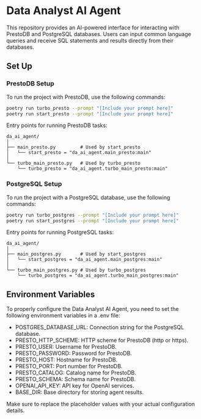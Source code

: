 # Data Analyst AI Agent

This repository provides an AI-powered interface for interacting with PrestoDB and PostgreSQL databases. Users can input common language queries and receive SQL statements and results directly from their databases.

## Set Up

### PrestoDB Setup

To run the project with PrestoDB, use the following commands:

```bash
poetry run turbo_presto --prompt "[Include your prompt here]"
poetry run start_presto --prompt "[Include your prompt here]"
```

Entry points for running PrestoDB tasks:

```tree
da_ai_agent/
│
├── main_presto.py         # Used by start_presto
│   └── start_presto = "da_ai_agent.main_presto:main"
│
└── turbo_main_presto.py   # Used by turbo_presto
    └── turbo_presto = "da_ai_agent.turbo_main_presto:main"
```

### PostgreSQL Setup

To run the project with a PostgreSQL database, use the following commands:

```bash
poetry run turbo_postgres --prompt "[Include your prompt here]"
poetry run start_postgres --prompt "[Include your prompt here]"
```

Entry points for running PostgreSQL tasks:

```tree
da_ai_agent/
│
├── main_postgres.py       # Used by start_postgres
│   └── start_postgres = "da_ai_agent.main_postgres:main"
│
└── turbo_main_postgres.py # Used by turbo_postgres
    └── turbo_postgres = "da_ai_agent.turbo_main_postgres:main"
```

## Environment Variables

To properly configure the Data Analyst AI Agent, you need to set the following environment variables in a .env file:

- POSTGRES_DATABASE_URL: Connection string for the PostgreSQL database.
- PRESTO_HTTP_SCHEME: HTTP scheme for PrestoDB (http or https).
- PRESTO_USER: Username for PrestoDB.
- PRESTO_PASSWORD: Password for PrestoDB.
- PRESTO_HOST: Hostname for PrestoDB.
- PRESTO_PORT: Port number for PrestoDB.
- PRESTO_CATALOG: Catalog name for PrestoDB.
- PRESTO_SCHEMA: Schema name for PrestoDB.
- OPENAI_API_KEY: API key for OpenAI services.
- BASE_DIR: Base directory for storing agent results.

Make sure to replace the placeholder values with your actual configuration details.
